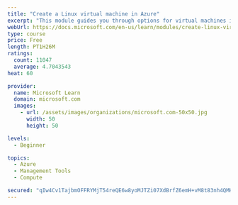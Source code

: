 ```yaml
---
title: "Create a Linux virtual machine in Azure"
excerpt: "This module guides you through options for virtual machines in Azure, creating and connecting a Linux virtual machine, and configuring your network settings."
webUrl: https://docs.microsoft.com/en-us/learn/modules/create-linux-virtual-machine-in-azure/
type: course
price: Free
length: PT1H26M
ratings:
  count: 11047
  average: 4.7043543
heat: 60

provider:
  name: Microsoft Learn
  domain: microsoft.com
  images:
    - url: /assets/images/organizations/microsoft.com-50x50.jpg
      width: 50
      height: 50

levels:
  - Beginner

topics:
  - Azure
  - Management Tools
  - Compute

secured: "qIw4Cv1TajbmOFFRYMjT54reQE6w8yoMJTZi07XdBrfZ6emH+vM8t83nh4QMHo7FagF+LlUob/kKG26tdu+I6F/HXg54+ugWa0324uBUtacDHg8L3vnnz2QrGlfo4CXWbJP0G99i2AaGywyuRyGYXkU/wiBZsLxIZkS+gpcoCNqODS1Tg0HyjjnHRW0pAmD8XdwT5dRpv+gT6/oOSLI9a6aB83ZEU3x0R5zZBEFZMf6qB8cawxW9sELA6iBT9jlTD2gOuUM441MdVMCAs8XcTEu8mbarqGT4OdznT+rKSlwzJZGlVAzJTjekdPMnHCfQ3a6n2ma0Pci7Qqp/JmFvaW7zn7k9v4RiU/F42OpJ22vxr0JmF27XvGiHgG5WL5IfJnttj1b7QqSup1dC1uoGvaL4hJoDDTjUKsLBgZA1Sh0=;AM+/fP5JFOdzoRwdcF8EHw=="
---
```


